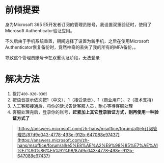 
# 前倾提要


身为Microsoft 365 E5开发者订阅的管理员账号，我设置双重验证时，使用了Microsoft Authenticator验证应用。


不久后由于手机系统重置，期间选择了设置为新手机，之后在使用Microsoft Authenticator恢复备份时，竟然神奇的丢失了我的所有的MFA备份。。


导致这个管理员账号卡在双重认证阶段，无法登录


# 解决方法

1. 拨打`400-920-0365`
2. 按语音提示依次按1（中文）、1（接受录音）、1（商业用户）、2（技术支持）
3. 人工客服接通后，将你的诉求告诉客服人员，耐心等待客服处理
4. 客服处理完后，登录你的账号，**赶紧加上其它登录验证方式，别再使用一种验证方式了**

> [https://answers.microsoft.com/zh-hans/msoffice/forum/all/e5订阅管理员/87d9c043-4778-493e-912b-647088e97437](https://answers.microsoft.com/zh-hans/msoffice/forum/all/e5%E8%AE%A2%E9%98%85%E7%AE%A1%E7%90%86%E5%91%98/87d9c043-4778-493e-912b-647088e97437)

